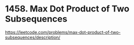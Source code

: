 # 1458. Max Dot Product of Two Subsequences

https://leetcode.com/problems/max-dot-product-of-two-subsequences/description/